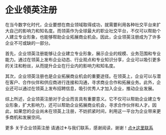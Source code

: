 # 企业领英注册

在当今数字化时代，企业要想在商业领域取得成功，就需要利用各种社交平台来扩大自己的影响力和知名度。而领英作为全球最大的职业社交平台，不仅可以帮助个人建立专业形象，也能够帮助企业拓展商业机会。因此，企业领英注册成为了许多企业不可或缺的一部分。

首先，企业领英注册能够让企业建立专业形象，展示企业的规模、业务范围和专业能力。通过在领英上发布企业动态、行业观点和专业知识分享，企业可以吸引更多的关注和粉丝，从而提升企业在行业内的影响力和知名度。

其次，企业领英注册也是企业拓展商业机会的重要途径。在领英上，企业可以与潜在客户、合作伙伴和供应商进行连接和沟通，寻求商业合作和拓展业务。此外，企业还可以通过在领英上发布招聘信息，吸引优秀人才加入企业，推动企业发展。

综上所述，企业领英注册对于企业而言具有重要意义。它不仅可以帮助企业建立专业形象，扩大影响力，还可以帮助企业拓展商业机会，寻求合作伙伴和人才。因此，如果您的企业尚未在领英上注册，不妨抓紧时间，利用这一平台为企业带来更多商机和发展空间。

更多 关于企业领英注册 请通过✈与我们联系，感谢阅读，谢谢！[点✈这里联系](https://c.k02.cc)